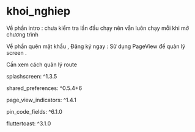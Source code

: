 # khoi_nghiep

Về phần intro : chưa kiểm tra lần đầu chạy nên vẫn luôn chạy mỗi khi mở chương trình

Về phần quên mật khẩu , Đăng ký ngay : Sử dụng PageView để quản lý screen .

Cần xem cách quản lý route

splashscreen: ^1.3.5

shared_preferences: ^0.5.4+6

page_view_indicators: ^1.4.1

pin_code_fields: ^6.1.0

fluttertoast: ^3.1.0
